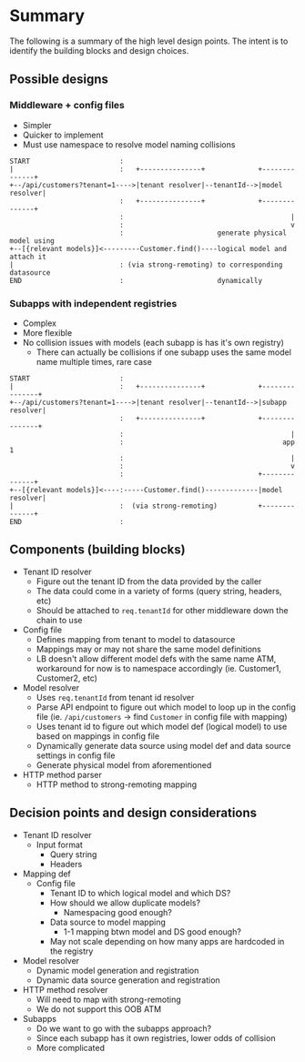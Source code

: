 # Summary

The following is a summary of the high level design points. The intent is
to identify the building blocks and design choices.

## Possible designs

### Middleware + config files

- Simpler
- Quicker to implement
- Must use namespace to resolve model naming collisions

```
START                      :
|                          :   +---------------+             +--------------+
+--/api/customers?tenant=1---->|tenant resolver|--tenantId-->|model resolver|
                           :   +---------------+             +--------------+
                           :                                         |
                           :                                         v
                           :                       generate physical model using
+--[{relevant models}]<---------Customer.find()----logical model and attach it
|                          : (via strong-remoting) to corresponding datasource
END                        :                       dynamically
```

### Subapps with independent registries

- Complex
- More flexible
- No collision issues with models (each subapp is has it's own registry)
  - There can actually be collisions if one subapp uses the same model name
    multiple times, rare case

```
START                      :
|                          :   +---------------+             +---------------+
+--/api/customers?tenant=1---->|tenant resolver|--tenantId-->|subapp resolver|
                           :   +---------------+             +---------------+
                           :                                         |
                           :                                       app 1
                           :                                         |
                           :                                         v
                           :                                 +--------------+
+--[{relevant models}]<----:-----Customer.find()-------------|model resolver|
|                          :  (via strong-remoting)          +--------------+
END                        :
```

## Components (building blocks)

- Tenant ID resolver
  - Figure out the tenant ID from the data provided by the caller
  - The data could come in a variety of forms (query string, headers, etc)
  - Should be attached to `req.tenantId` for other middleware down the chain to
    use
- Config file
  - Defines mapping from tenant to model to datasource
  - Mappings may or may not share the same model definitions
  - LB doesn't allow different model defs with the same name ATM, workaround for
    now is to namespace accordingly (ie. Customer1, Customer2, etc)
- Model resolver
  - Uses `req.tenantId` from tenant id resolver
  - Parse API endpoint to figure out which model to loop up in the config file
    (ie. `/api/customers` -> find `Customer` in config file with mapping)
  - Uses tenant id to figure out which model def (logical model) to use based on
    mappings in config file
  - Dynamically generate data source using model def and data source settings in
    config file
  - Generate physical model from aforementioned
- HTTP method parser
  - HTTP method to strong-remoting mapping

## Decision points and design considerations

- Tenant ID resolver
  - Input format
    - Query string
    - Headers
- Mapping def
  - Config file
    - Tenant ID to which logical model and which DS?
    - How should we allow duplicate models?
      - Namespacing good enough?
    - Data source to model mapping
      - 1-1 mapping btwn model and DS good enough?
    - May not scale depending on how many apps are hardcoded in the registry
- Model resolver
  - Dynamic model generation and registration
  - Dynamic data source generation and registration
- HTTP method resolver
  - Will need to map with strong-remoting
  - We do not support this OOB ATM
- Subapps
  - Do we want to go with the subapps approach?
  - Since each subapp has it own registries, lower odds of collision
  - More complicated
